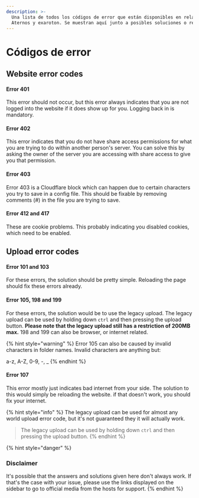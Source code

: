 ```yaml
---
description: >-
  Una lista de todos los códigos de error que están disponibles en relación con
  Aternos y exaroton. Se muestran aquí junto a posibles soluciones o respuestas.
---
```


# Códigos de error

## Website error codes

#### Error 401

This error should not occur, but this error always indicates that you are not logged into the website if it does show up for you. Logging back in is mandatory.

#### Error 402

This error indicates that you do not have share access permissions for what you are trying to do within another person's server. You can solve this by asking the owner of the server you are accessing with share access to give you that permission.

#### Error 403

Error 403 is a Cloudflare block which can happen due to certain characters you try to save in a config file. This should be fixable by removing comments \(\#\) in the file you are trying to save.

#### Error 412 and 417

These are cookie problems. This probably indicating you disabled cookies, which need to be enabled.

## Upload error codes

#### Error 101 and 103

For these errors, the solution should be pretty simple. Reloading the page should fix these errors already.

#### Error 105, 198 and 199

For these errors, the solution would be to use the legacy upload. The legacy upload can be used by holding down `ctrl` and then pressing the upload button. **Please note that the legacy upload still has a restriction of 200MB max.** 198 and 199 can also be browser, or internet related.

{% hint style="warning" %}
Error 105 can also be caused by invalid characters in folder names. Invalid characters are anything but:

a-z, A-Z, 0-9, -, \_
{% endhint %}



#### Error 107

This error mostly just indicates bad internet from your side. The solution to this would simply be reloading the website. if that doesn't work, you should fix your internet.

{% hint style="info" %}
The legacy upload can be used for almost any world upload error code, but it's not guaranteed they it will actually work. 

> The legacy upload can be used by holding down `ctrl` and then pressing the upload button.
{% endhint %}

{% hint style="danger" %}
### Disclaimer

It's possible that the answers and solutions given here don't always work. If that's the case with your issue, please use the links displayed on the sidebar to go to official media from the hosts for support.
{% endhint %}

